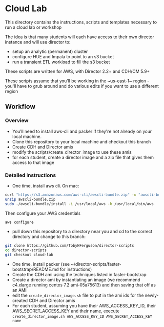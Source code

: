 # Cloud Lab

This directory contains the instructions, scripts and templates necessary to run a cloud lab or workshop

The idea is that many students will each have access to their own director instance and will use director to:
* setup an analytic (permanent) cluster
* configure HUE and Impala to point to an s3 bucket
* run a transient ETL workload to fill the s3 bucket

These scripts are written for AWS, with Director 2.2+ and CDH/CM 5.9+

These scripts assume that you'll be working in the ~us-east-1~ region - you'll have to grub around and do various edits if you want to use a different region


## Workflow
### Overview
* You'll need to install aws-cli and packer if they're not already on your local machine.
* Clone this repository to your local machine and checkout this branch
* Create CDH and Director amis
* modify the scripts/create_director_image to use these amis
* for each student, create a director image and a zip file that gives them access to that image

### Detailed Instructions

* One time, install aws cli. On mac:
```sh
curl "https://s3.amazonaws.com/aws-cli/awscli-bundle.zip" -o "awscli-bundle.zip"
unzip awscli-bundle.zip
sudo ./awscli-bundle/install -i /usr/local/aws -b /usr/local/bin/aws
```
Then configure your AWS credentials 
```sh
aws configure
```
* pull down this repository to a directory near you and cd to the correct directory and change to this branch:
```sh
git clone https://github.com/TobyHFerguson/director-scripts
cd director-scripts
git checkout cloud-lab
```

* One time, install packer (see ~/director-scripts/faster-bootstrap/README.md for instructions)
* Create the CDH ami using the techniques listed in faster-bootstrap 
* Create a director ami by instantiating an image (we recommend c4.xlarge running centos 7.2 ami-05a75613) and then saving that off as an AMI
* edit the `create_director_image.sh` file to put in the ami ids for the newly-created CDH and Director amis
* For each student, assuming you have their AWS_ACCESS_KEY_ID, their AWS_SECRET_ACCESS_KEY and their name, execute `create_director_image.sh AWS_ACCESS_KEY_ID AWS_SECRET_ACCESS_KEY name`



